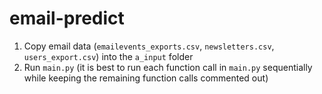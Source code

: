 # email-predict

1. Copy email data (```emailevents_exports.csv```, ```newsletters.csv```, ```users_export.csv```) into the ```a_input``` folder
2. Run ```main.py``` (it is best to run each function call in ```main.py``` sequentially while keeping the remaining function calls commented out)

